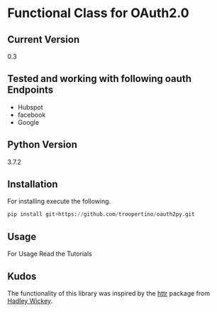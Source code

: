 # Functional Class for OAuth2.0

## Current Version
0.3

## Tested and working with following oauth Endpoints
* Hubspot 
* facebook
* Google

## Python Version
3.7.2

## Installation
For installing execute the following.
```python 
pip install git+https://github.com/troopertino/oauth2py.git
```

## Usage
For Usage Read the Tutorials

## Kudos
The functionality of this library was inspired by the [httr](https://github.com/r-lib/httr) package from [Hadley Wickey](http://hadley.nz/).